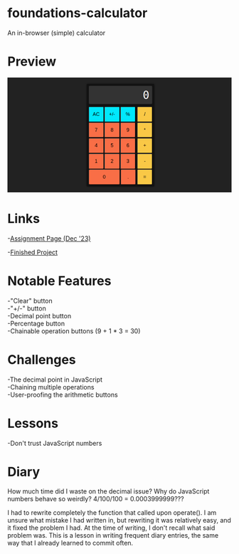 # foundations-calculator
An in-browser (simple) calculator

# Preview

<div align="center">
    <img src="./project-preview.png">
</div>

# Links

-[Assignment Page (Dec '23)](https://www.theodinproject.com/lessons/foundations-calculator)

-[Finished Project](https://github.com/ErreurDeSyntaxe/foundations-calculator)

# Notable Features

-"Clear" button  
-"+/-" button  
-Decimal point button  
-Percentage button  
-Chainable operation buttons  (9 + 1 * 3 = 30)

# Challenges

-The decimal point in JavaScript  
-Chaining multiple operations  
-User-proofing the arithmetic buttons  

# Lessons

-Don't trust JavaScript numbers  

# Diary

How much time did I waste on the decimal issue? Why do JavaScript numbers 
behave so weirdly? 4/100/100 = 0.0003999999???

I had to rewrite completely the function that called upon operate(). I am 
unsure what mistake I had written in, but rewriting it was relatively easy,
and it fixed the problem I had. At the time of writing, I don't recall what said
problem was. This is a lesson in writing frequent diary entries, the same way
that I already learned to commit often. 